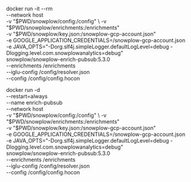 docker run -it --rm \
  --network host \
  -v "$PWD/snowplow/config:/config" \
  -v "$PWD/snowplow/enrichments:/enrichments" \
  -v "$PWD/snowplow/key.json:/snowplow-gcp-account.json" \
  -e GOOGLE_APPLICATION_CREDENTIALS=/snowplow-gcp-account.json \
  -e JAVA_OPTS="-Dorg.slf4j.simpleLogger.defaultLogLevel=debug -Dlogging.level.com.snowplowanalytics=debug" \
  snowplow/snowplow-enrich-pubsub:5.3.0 \
  --enrichments /enrichments \
  --iglu-config /config/resolver.json \
  --config /config/config.hocon

  docker run -d \
  --restart=always \
  --name enrich-pubsub \
  --network host \
  -v "$PWD/snowplow/config:/config" \
  -v "$PWD/snowplow/enrichments:/enrichments" \
  -v "$PWD/snowplow/key.json:/snowplow-gcp-account.json" \
  -e GOOGLE_APPLICATION_CREDENTIALS=/snowplow-gcp-account.json \
  -e JAVA_OPTS="-Dorg.slf4j.simpleLogger.defaultLogLevel=debug -Dlogging.level.com.snowplowanalytics=debug" \
  snowplow/snowplow-enrich-pubsub:5.3.0 \
  --enrichments /enrichments \
  --iglu-config /config/resolver.json \
  --config /config/config.hocon



